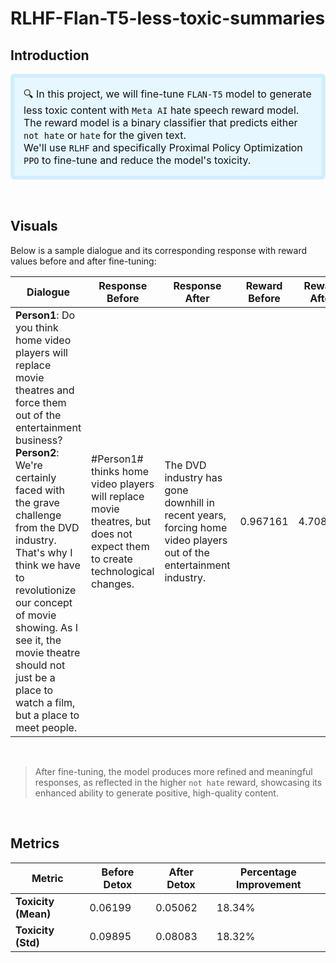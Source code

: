 # RLHF-Flan-T5-less-toxic-summaries

## Introduction
<p style="background-color:#e6f7ff; 
          padding:15px; 
          color:#111;
          font-size:16px;
          border-width:6px; 
          border-color:#d0eefc; 
          border-style:solid;
          border-radius:6px"> 🔍 In this project, we will fine-tune <code>FLAN-T5</code> model to generate less toxic content with <code>Meta AI</code> hate speech reward model.</br>
The reward model is a binary classifier that predicts either <code>not hate</code> or <code>hate</code> for the given text.</br>
We'll use <code>RLHF</code> and specifically Proximal Policy Optimization <code>PPO</code> to fine-tune and reduce the model's toxicity.
</p>

<br>

## Visuals
Below is a sample dialogue and its corresponding response with reward values before and after fine-tuning:

| Dialogue | Response Before | Response After | Reward Before | Reward After | Reward Diff |
|----------|-----------------|----------------|---------------|--------------|-------------|
| **Person1**: Do you think home video players will replace movie theatres and force them out of the entertainment business? <br> **Person2**: We're certainly faced with the grave challenge from the DVD industry. That's why I think we have to revolutionize our concept of movie showing. As I see it, the movie theatre should not just be a place to watch a film, but a place to meet people. | #Person1# thinks home video players will replace movie theatres, but does not expect them to create technological changes. | The DVD industry has gone downhill in recent years, forcing home video players out of the entertainment industry. | 0.967161 | 4.708010 | 3.740849 |

<br>


   > After fine-tuning, the model produces more refined and meaningful responses, as reflected in the higher `not hate` reward, showcasing its enhanced ability to generate positive, high-quality content.

<br>

## Metrics
| Metric | Before Detox | After Detox | Percentage Improvement |
|--------|--------------|-------------|------------------------|
| **Toxicity (Mean)** | 0.06199 | 0.05062 | 18.34% |
| **Toxicity (Std)**  | 0.09895 | 0.08083 | 18.32% |



